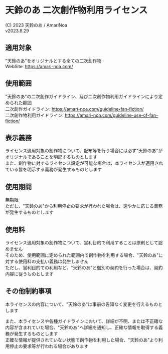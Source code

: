 # 天鈴のあ 二次創作物利用ライセンス
(C) 2023 天鈴のあ / AmariNoa  
v2023.8.29

## 適用対象
"天鈴のあ"をオリジナルとする全ての二次創作物  
WebSite: https://amari-noa.com/  

## 使用範囲
"天鈴のあ"の二次創作ガイドライン、及び二次創作物利用ガイドラインにより定められた範囲  
二次創作ガイドライン: https://amari-noa.com/guideline-fan-fiction/  
二次創作物利用ガイドライン: https://amari-noa.com/guideline-use-of-fan-fiction/

## 表示義務
ライセンス適用対象の創作物について、配布等を行う場合には必ず"天鈴のあ"がオリジナルであることを明記するものとします  
また、創作物に対するライセンス設定が可能な場合は、本ライセンスが適用されている旨を明示する義務が発生するものとします  

## 使用期間
無期限  
ただし、"天鈴のあ"から利用停止の要求が行われた場合は、速やかに応じる義務が発生するものとします  

## 使用料
ライセンス適用対象の創作物について、営利目的で利用することは原則として認めません  
そのため、使用範囲に定められた範囲内で創作物を利用する場合、"天鈴のあ"に対する使用料の支払い義務は発生しません  
ただし、営利目的での利用など、"天鈴のあ"と個別の契約を行った場合は、契約内容に従うものとします

## その他制約事項
本ライセンスの内容について、"天鈴のあ"は事前の告知なく変更を行えるものとします  
  
また、本ライセンスや各種ガイドラインにおいて、詳細が不明、または不正確な内容が含まれていた場合、"天鈴のあ"へ詳細を通知し、正確な情報を取得する義務が発生するものとします  
正確な情報が提供されていない状態で創作物を利用した場合、"天鈴のあ"より利用停止の要求等が行われる場合があります  